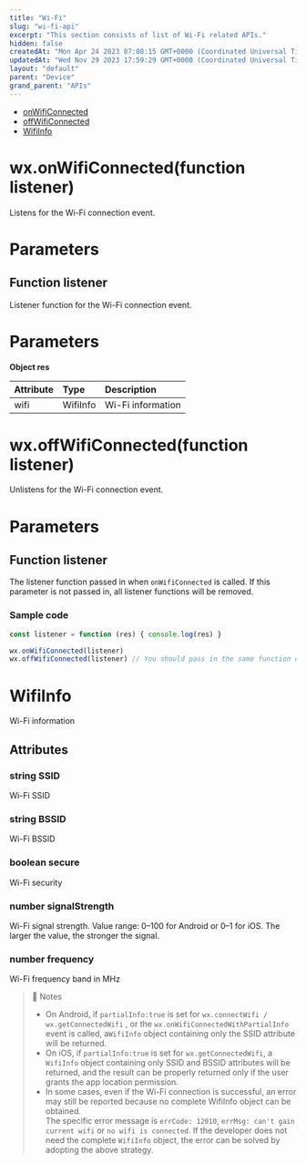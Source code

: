 ```yaml
---
title: "Wi-Fi"
slug: "wi-fi-api"
excerpt: "This section consists of list of Wi-Fi related APIs."
hidden: false
createdAt: "Mon Apr 24 2023 07:08:15 GMT+0000 (Coordinated Universal Time)"
updatedAt: "Wed Nov 29 2023 17:59:29 GMT+0000 (Coordinated Universal Time)"
layout: "default"
parent: "Device"
grand_parent: "APIs"
---
```

- [onWifiConnected](doc:wi-fi-api#wxonwificonnectedfunction-listener)
- [offWifiConnected](doc:wi-fi-api#wxoffwificonnectedfunction-listener)
- [WifiInfo](doc:wi-fi-api#wifiinfo)

# wx.onWifiConnected(function listener)

Listens for the Wi-Fi connection event.

# Parameters

## Function listener

Listener function for the Wi-Fi connection event.

# Parameters

**Object res**

| Attribute | Type     | Description       |
| :-------- | :------- | :---------------- |
| wifi      | WifiInfo | Wi-Fi information |

# wx.offWifiConnected(function listener)

Unlistens for the Wi-Fi connection event.

# Parameters

## Function listener

The listener function passed in when `onWifiConnected` is called. If this parameter is not passed in, all listener functions will be removed.

### Sample code

```javascript JavaScript
const listener = function (res) { console.log(res) }

wx.onWifiConnected(listener)
wx.offWifiConnected(listener) // You should pass in the same function object as for the listener.
```

# WifiInfo

Wi-Fi information

## Attributes

### string SSID

Wi-Fi SSID

### string BSSID

Wi-Fi BSSID

### boolean secure

Wi-Fi security

### number signalStrength

Wi-Fi signal strength. Value range: 0–100 for Android or 0–1 for iOS. The larger the value, the stronger the signal.

### number frequency

Wi-Fi frequency band in MHz

> 📘 Notes
> 
> - On Android, if `partialInfo:true` is set for `wx.connectWifi / wx.getConnectedWifi` , or the `wx.onWifiConnectedWithPartialInfo` event is called, a`WifiInfo` object containing only the SSID attribute will be returned.
> - On iOS, if `partialInfo:true` is set for `wx.getConnectedWifi`, a `WifiInfo` object containing only SSID and BSSID attributes will be returned, and the result can be properly returned only if the user grants the app location permission.
> - In some cases, even if the Wi-Fi connection is successful, an error may still be reported because no complete WifiInfo object can be obtained.  
>   The specific error message is `errCode: 12010`, `errMsg: can't gain current wifi` or `no wifi is connected`. If the developer does not need the complete `WifiInfo` object, the error can be solved by adopting the above strategy.
